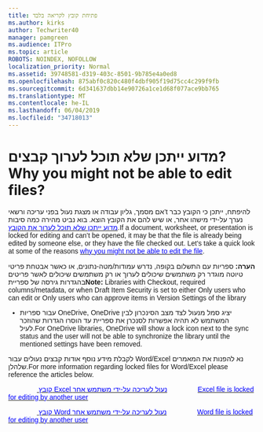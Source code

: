 ```yaml
---
title: פתיחת קובץ לקריאה בלבד
ms.author: kirks
author: Techwriter40
manager: pamgreen
ms.audience: ITPro
ms.topic: article
ROBOTS: NOINDEX, NOFOLLOW
localization_priority: Normal
ms.assetid: 39748581-d319-403c-8501-9b785e4a0ed8
ms.openlocfilehash: 875abf0c820c480f4dbf905f19d75cc4c299f9fb
ms.sourcegitcommit: 6d341637dbb14e90726a1ce1d68f077ace9bb765
ms.translationtype: MT
ms.contentlocale: he-IL
ms.lasthandoff: 06/04/2019
ms.locfileid: "34718013"
---
```

# <a name="why-you-might-not-be-able-to-edit-files"></a><span data-ttu-id="eb094-102">מדוע ייתכן שלא תוכל לערוך קבצים?</span><span class="sxs-lookup"><span data-stu-id="eb094-102">Why you might not be able to edit files?</span></span>

<p style="mso-margin-top-alt: auto; mso-margin-bottom-alt: auto; line-height: normal;"><span data-ttu-id="eb094-103"><span style="font-size: 10.5pt; font-family: 'Verdana',sans-serif; mso-fareast-font-family: 'Times New Roman'; mso-bidi-font-family: 'Times New Roman'; ">אם מסמך, גליון עבודה או מצגת נעול בפני עריכה ורשאי&rsquo;t להיפתח, ייתכן כי הקובץ כבר נערך על-ידי מישהו אחר, או שיש להם את הקובץ הוצא. בוא נביט מהירה כמה סיבות <a href="https://support.office.com/en-us/article/why-can-t-i-edit-this-file-97315f48-aa5e-49d3-a4ae-a14b73daf87b"><span style="color: blue;">מדוע ייתכן שלא תוכל לערוך את הקובץ</span></a>.</span></span><span class="sxs-lookup"><span data-stu-id="eb094-103"><span style="font-size: 10.5pt; font-family: 'Verdana',sans-serif; mso-fareast-font-family: 'Times New Roman'; mso-bidi-font-family: 'Times New Roman'; ">If a document, worksheet, or presentation is locked for editing and can&rsquo;t be opened, it may be that the file is already being edited by someone else, or they have the file checked out. Let's take a quick look at some of the reasons <a href="https://support.office.com/en-us/article/why-can-t-i-edit-this-file-97315f48-aa5e-49d3-a4ae-a14b73daf87b"><span style="color: blue;">why you might not be able to edit the file</span></a>.</span></span></span></p> <p style="mso-margin-top-alt: auto; mso-margin-bottom-alt: auto; line-height: normal;"><span data-ttu-id="eb094-104"><strong><span style="font-size: 10.5pt; font-family: 'Verdana',sans-serif; mso-fareast-font-family: 'Times New Roman'; mso-bidi-font-family: 'Times New Roman';">הערה:</span></strong> <span style="font-size: 10.5pt; font-family: 'Verdana',sans-serif; mso-fareast-font-family: 'Times New Roman'; mso-bidi-font-family: 'Times New Roman';">ספריות עם התשלום בקופה, נדרש עמודות/מטה-נתונים, או כאשר אבטחת פריטי טיוטה מוגדר רק משתמשים שיכולים לערוך או רק משתמשים שיכולים לאשר פריטים בהגדרות גירסה של ספריית</span></span><span class="sxs-lookup"><span data-stu-id="eb094-104"><strong><span style="font-size: 10.5pt; font-family: 'Verdana',sans-serif; mso-fareast-font-family: 'Times New Roman'; mso-bidi-font-family: 'Times New Roman';">Note: </span></strong><span style="font-size: 10.5pt; font-family: 'Verdana',sans-serif; mso-fareast-font-family: 'Times New Roman'; mso-bidi-font-family: 'Times New Roman';">Libraries with Checkout, required columns/metadata, or when Draft Item Security is set to either Only users who can edit or Only users who can approve items in Version Settings of the library</span></span></span></p> <ul style="font-family: Verdana,Arial,Helvetica,sans-serif; font-size: 14px; font-style: normal; font-variant: normal; font-weight: 400; letter-spacing: normal; orphans: 2; text-align: left; text-decoration: none; text-indent: 0px; text-transform: none; -webkit-text-stroke-width: 0px; white-space: normal; word-spacing: 0px;"> <li style="mso-margin-top-alt: auto; mso-margin-bottom-alt: auto; line-height: normal;"><span data-ttu-id="eb094-105"><span style="font-size: 10.5pt; font-family: 'Verdana',sans-serif; mso-fareast-font-family: 'Times New Roman'; mso-bidi-font-family: 'Times New Roman';">עבור ספריות OneDrive, OneDrive יציג סמל מנעול לצד מצב הסינכרון לבין המשתמש לא תהיה אפשרות לסנכרן את ספריית עד הוסרו הגדרות שהוזכר לעיל.</span></span><span class="sxs-lookup"><span data-stu-id="eb094-105"><span style="font-size: 10.5pt; font-family: 'Verdana',sans-serif; mso-fareast-font-family: 'Times New Roman'; mso-bidi-font-family: 'Times New Roman';">For OneDrive libraries, OneDrive will show a lock icon next to the sync status and the user will not be able to synchronize the library until the mentioned settings have been removed.</span></span></span></li> </ul> <p style="mso-margin-top-alt: auto; mso-margin-bottom-alt: auto; line-height: normal;"><span data-ttu-id="eb094-106"><span style="font-size: 10.5pt; font-family: 'Verdana',sans-serif; mso-fareast-font-family: 'Times New Roman'; mso-bidi-font-family: 'Times New Roman';">לקבלת מידע נוסף אודות קבצים נעולים עבור Word/Excel נא להפנות את המאמרים שלהלן.</span></span><span class="sxs-lookup"><span data-stu-id="eb094-106"><span style="font-size: 10.5pt; font-family: 'Verdana',sans-serif; mso-fareast-font-family: 'Times New Roman'; mso-bidi-font-family: 'Times New Roman';">For more information regarding locked files for Word/Excel please reference the articles below.</span></span></span></p> <p style="mso-margin-top-alt: auto; mso-margin-bottom-alt: auto; line-height: normal;"><span data-ttu-id="eb094-107"><span style="font-size: 10.5pt; font-family: 'Verdana',sans-serif; mso-fareast-font-family: 'Times New Roman'; mso-bidi-font-family: 'Times New Roman';">&nbsp;&nbsp;&nbsp;&nbsp;&nbsp;&nbsp;&nbsp;&nbsp;&nbsp;&nbsp;&nbsp;&nbsp;&nbsp;&nbsp;&nbsp;<a href="https://support.office.com/en-us/article/Excel-file-is-locked-for-editing-by-another-user-6fa93887-2c2c-45f0-abcc-31b04aed68b3"> <span style="color: blue;">קובץ Excel נעול לעריכה על-ידי משתמש אחר</span></a></span></span><span class="sxs-lookup"><span data-stu-id="eb094-107"><span style="font-size: 10.5pt; font-family: 'Verdana',sans-serif; mso-fareast-font-family: 'Times New Roman'; mso-bidi-font-family: 'Times New Roman';">&nbsp;&nbsp;&nbsp;&nbsp;&nbsp;&nbsp;&nbsp;&nbsp;&nbsp;&nbsp;&nbsp;&nbsp;&nbsp;&nbsp;&nbsp; <a href="https://support.office.com/en-us/article/Excel-file-is-locked-for-editing-by-another-user-6fa93887-2c2c-45f0-abcc-31b04aed68b3"><span style="color: blue;">Excel file is locked for editing by another user</span></a></span></span></span></p> <p style="mso-margin-top-alt: auto; mso-margin-bottom-alt: auto; line-height: normal;"><span data-ttu-id="eb094-108"><span style="font-size: 10.5pt; font-family: 'Verdana',sans-serif; mso-fareast-font-family: 'Times New Roman'; mso-bidi-font-family: 'Times New Roman'; color: black;">&nbsp;&nbsp;&nbsp;&nbsp;&nbsp;&nbsp;&nbsp;&nbsp;&nbsp;&nbsp;&nbsp;&nbsp;&nbsp;&nbsp;&nbsp;<a href="https://support.microsoft.com/en-us/help/313472/the-document-is-locked-for-editing-by-another-user-error-message-when"> <span style="color: blue;">קובץ Word נעול לעריכה על-ידי משתמש אחר</span></a></span></span><span class="sxs-lookup"><span data-stu-id="eb094-108"><span style="font-size: 10.5pt; font-family: 'Verdana',sans-serif; mso-fareast-font-family: 'Times New Roman'; mso-bidi-font-family: 'Times New Roman'; color: black;">&nbsp;&nbsp;&nbsp;&nbsp;&nbsp;&nbsp;&nbsp;&nbsp;&nbsp;&nbsp;&nbsp;&nbsp;&nbsp;&nbsp;&nbsp; <a href="https://support.microsoft.com/en-us/help/313472/the-document-is-locked-for-editing-by-another-user-error-message-when"><span style="color: blue;">Word file is locked for editing by another user</span></a></span></span></span></p>